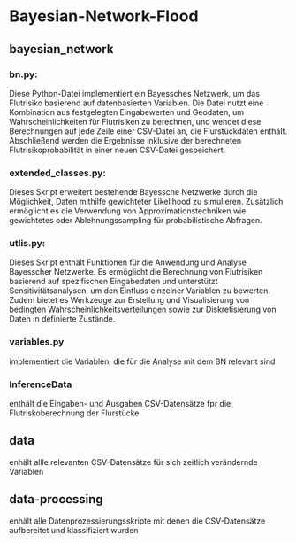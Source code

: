 # Bayesian-Network-Flood


## bayesian_network

### bn.py:

Diese Python-Datei implementiert ein Bayessches Netzwerk,
um das Flutrisiko basierend auf datenbasierten Variablen. Die Datei nutzt eine Kombination aus 
festgelegten Eingabewerten und Geodaten, um Wahrscheinlichkeiten
für Flutrisiken zu berechnen, und wendet diese Berechnungen auf
jede Zeile einer CSV-Datei an, die Flurstückdaten enthält.
Abschließend werden die Ergebnisse inklusive der berechneten 
Flutrisikoprobabilität in einer neuen CSV-Datei gespeichert.



### extended_classes.py:
Dieses Skript erweitert bestehende Bayessche Netzwerke durch die Möglichkeit, Daten mithilfe gewichteter Likelihood zu simulieren. Zusätzlich ermöglicht es die Verwendung von Approximationstechniken wie gewichtetes oder Ablehnungssampling für probabilistische Abfragen. 



### utlis.py:

Dieses Skript enthält Funktionen für die Anwendung und Analyse Bayesscher Netzwerke. Es ermöglicht die Berechnung von Flutrisiken basierend auf spezifischen Eingabedaten und unterstützt Sensitivitätsanalysen, um den Einfluss einzelner Variablen zu bewerten. Zudem bietet es Werkzeuge zur Erstellung und Visualisierung von bedingten Wahrscheinlichkeitsverteilungen sowie zur Diskretisierung von Daten in definierte Zustände.


### variables.py

implementiert die Variablen, die für die Analyse mit dem BN relevant sind

### InferenceData

enthält die Eingaben- und Ausgaben CSV-Datensätze fpr die Flutriskoberechnung der Flurstücke
## data

enhält allle relevanten  CSV-Datensätze für sich zeitlich verändernde Variablen

## data-processing

enhält alle Datenprozessierungsskripte mit denen die  CSV-Datensätze aufbereitet und klassifiziert wurden

